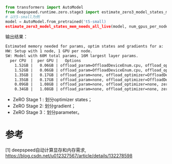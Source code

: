 ```python
from transformers import AutoModel
from deepspeed.runtime.zero.stage3 import estimate_zero3_model_states_mem_needs_all_live
# 以t5-small为例
model = AutoModel.from_pretrained('t5-small)
estimate_zero3_model_states_mem_needs_all_live(model, num_gpus_per_node=1, num_nodes=1)
```

输出结果：
```markdown
Estimated memory needed for params, optim states and gradients for a:
HW: Setup with 1 node, 1 GPU per node.
SW: Model with 60M total params, 16M largest layer params.
  per CPU  |  per GPU |   Options
    1.52GB |   0.06GB | offload_param=OffloadDeviceEnum.cpu, offload_optimizer=OffloadDeviceEnum.cpu, zero_init=1
    1.52GB |   0.06GB | offload_param=OffloadDeviceEnum.cpu, offload_optimizer=OffloadDeviceEnum.cpu, zero_init=0
    1.35GB |   0.17GB | offload_param=none, offload_optimizer=OffloadDeviceEnum.cpu, zero_init=1
    1.35GB |   0.17GB | offload_param=none, offload_optimizer=OffloadDeviceEnum.cpu, zero_init=0
    0.09GB |   1.08GB | offload_param=none, offload_optimizer=none, zero_init=1
    0.34GB |   1.08GB | offload_param=none, offload_optimizer=none, zero_init=0
```

- ZeRO Stage 1 : 划分optimizer states；
- ZeRO Stage 2: 划分gradient；
- ZeRO Stage 3：划分parameter。

# 参考
[1] deepspeed自动计算显存和内存需求, https://blog.csdn.net/u012327567/article/details/132278598
